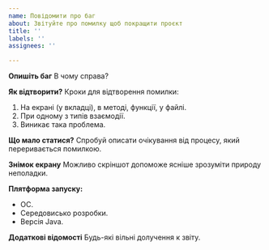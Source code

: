 ```yaml
---
name: Повідомити про баг
about: Звітуйте про помилку щоб покращити проєкт
title: ''
labels: ''
assignees: ''

---
```


**Опишіть баг**
В чому справа?

**Як відтворити?**
Кроки для відтворення помилки:
1. На екрані (у вкладці), в методі, функції, у файлі.
2. При одному з типів взаємодії.
3. Виникає така проблема.

**Що мало статися?**
Спробуй описати очікування від процесу, який переривається помилкою.

**Знімок екрану**
Можливо скріншот допоможе ясніше зрозуміти природу неполадки.

**Плятформа запуску:**
 - ОС.
 - Середовисько розробки.
 - Версія Java.

**Додаткові відомості**
Будь-які вільні долучення к звіту.
